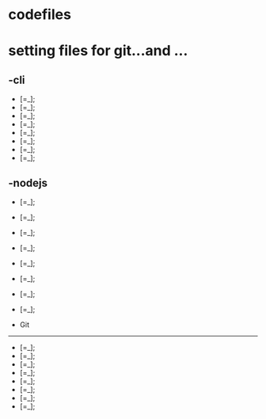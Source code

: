 # codefiles
setting files for git...and ...
===

-cli
---
- []() [=_];
- []() [=_];
- []() [=_];
- []() [=_];
- []() [=_];
- []() [=_];
- []() [=_];
- []() [=_];

-nodejs
---
- []() [=_];
- []() [=_];
- []() [=_];
- []() [=_];
- []() [=_];
- []() [=_];
- []() [=_];
- []() [=_];

- Git
---
- []() [=_];
- []() [=_];
- []() [=_];
- []() [=_];
- []() [=_];
- []() [=_];
- []() [=_];
- []() [=_];


